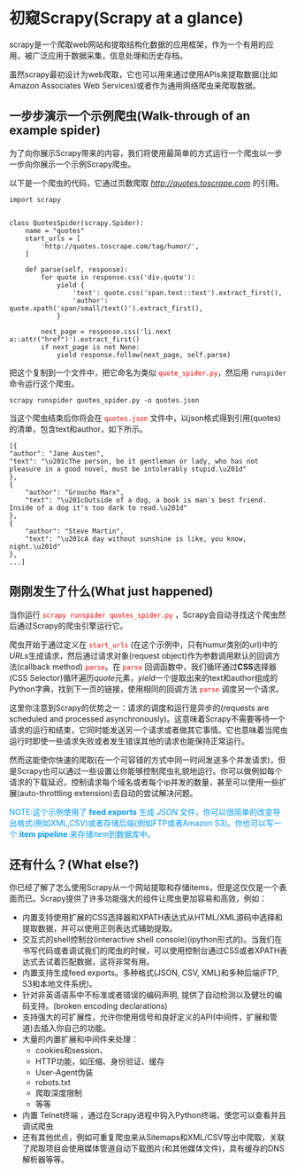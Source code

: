 # 初窥Scrapy(Scrapy at a glance) #
scrapy是一个爬取web网站和提取结构化数据的应用框架，作为一个有用的应用，被广泛应用于数据采集，信息处理和历史存档。

虽然scrapy最初设计为web爬取，它也可以用来通过使用APIs来提取数据(比如 Amazon Associates Web Services)或者作为通用网络爬虫来爬取数据。

## 一步步演示一个示例爬虫(Walk-through of an example spider) ##

为了向你展示Scrapy带来的内容，我们将使用最简单的方式运行一个爬虫以一步一步向你展示一个示例Scrapy爬虫。

以下是一个爬虫的代码，它通过页数爬取 *http://quotes.toscrape.com* 的引用。

	import scrapy
	
	
	class QuotesSpider(scrapy.Spider):
	    name = "quotes"
	    start_urls = [
	        'http://quotes.toscrape.com/tag/humor/',
	    ]
	
	    def parse(self, response):
	        for quote in response.css('div.quote'):
	            yield {
	                'text': quote.css('span.text::text').extract_first(),
	                'author': quote.xpath('span/small/text()').extract_first(),
	            }
	
	        next_page = response.css('li.next a::attr("href")').extract_first()
	        if next_page is not None:
	            yield response.follow(next_page, self.parse)



把这个复制到一个文件中，把它命名为类似 <font color=red>`quote_spider.py`</font>，然后用 `runspider` 命令运行这个爬虫。
	
	scrapy runspider quotes_spider.py -o quotes.json

当这个爬虫结束后你将会在 <font color=red>`quotes.json`</font> 文件中，以json格式得到引用(quotes)的清单，包含text和author，如下所示。

    [{
    "author": "Jane Austen",
    "text": "\u201cThe person, be it gentleman or lady, who has not pleasure in a good novel, must be intolerably stupid.\u201d"
	},
	{
	    "author": "Groucho Marx",
	    "text": "\u201cOutside of a dog, a book is man's best friend. Inside of a dog it's too dark to read.\u201d"
	},
	{
	    "author": "Steve Martin",
	    "text": "\u201cA day without sunshine is like, you know, night.\u201d"
	},
	...]


## 刚刚发生了什么(What just happened) ##

当你运行 <font color=red>`scrapy runspider quotes_spider.py`</font> ，Scrapy会自动寻找这个爬虫然后通过Scrapy的爬虫引擎运行它。

爬虫开始于通过定义在 <font color=red>`start_urls`</font> (在这个示例中，只有humur类别的url)中的*URLs*生成请求，然后通过请求对象(request object)作为参数调用默认的回调方法(callback method) <font color=red>`parse`</font>。在 <font color=red>`parse`</font> 回调函数中，我们循环通过**CSS**选择器(CSS Selector)循环遍历*quote*元素，*yield*一个提取出来的text和author组成的Python字典，找到下一页的链接，使用相同的回调方法 <font color=red>`parse`</font> 调度另一个请求。

这里你注意到Scrapy的优势之一：请求的调度和运行是异步的(requests are scheduled and processed asynchronously)。这意味着Scrapy不需要等待一个请求的运行和结束，它同时能发送另一个请求或者做其它事情。它也意味着当爬虫运行时即使一些请求失败或者发生错误其他的请求也能保持正常运行。

然而这能使你快速的爬取(在一个可容错的方式中同一时间发送多个并发请求)，但是Scrapy也可以通过一些设置让你能够控制爬虫礼貌地运行。你可以做例如每个请求的下载延迟，控制请求每个域名或者每个ip并发的数量，甚至可以使用一些扩展(auto-throttling extension)去自动的尝试解决问题。

<font color=#0099ff>NOTE:这个示例使用了 **feed exports** 生成 *JSON* 文件，你可以很简单的改变导出格式(例如XML,CSV)或者存储后端(例如FTP或者Amazon S3)。你也可以写一个 **item pipeline** 来存储item到数据库中。</font>

## 还有什么？(What else?) ##

你已经了解了怎么使用Scrapy从一个网站提取和存储items，但是这仅仅是一个表面而已。Scrapy提供了许多功能强大的组件让爬虫更加容易和高效，例如：

- 内置支持使用扩展的CSS选择器和XPATH表达式从HTML/XML源码中选择和提取数据，并可以使用正则表达式辅助提取。
- 交互式的shell控制台(interactive shell console)(ipython形式的)。当我们在书写代码或者调试我们的爬虫的时候，可以使用控制台通过CSS或者XPATH表达式去试着匹配数据，这将非常有用。
- 内置支持生成feed exports。多种格式(JSON, CSV, XML)和多种后端(FTP, S3和本地文件系统)。
- 针对非英语语系中不标准或者错误的编码声明, 提供了自动检测以及健壮的编码支持。(broken encoding declarations)
- 支持强大的可扩展性，允许你使用信号和良好定义的API(中间件，扩展和管道)去插入你自己的功能。
- 大量的内置扩展和中间件来处理：
	- cookies和session、
	- HTTP功能，如压缩、身份验证、缓存
	- User-Agent伪装
	- robots.txt
	- 爬取深度限制
	- 等等
- 内置 Telnet终端 ，通过在Scrapy进程中钩入Python终端，使您可以查看并且调试爬虫
- 还有其他优点，例如可重复爬虫来从Sitemaps和XML/CSV导出中爬取，关联了爬取项目会使用媒体管道自动下载图片(和其他媒体文件)，具有缓存的DNS解析器等等。

